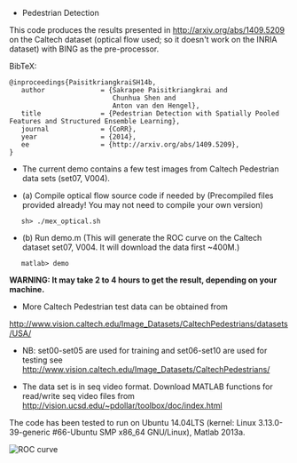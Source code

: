 - Pedestrian Detection

This code produces the results presented in
<http://arxiv.org/abs/1409.5209>
on the Caltech dataset (optical flow used; so it doesn't work on the INRIA dataset)
with BING as the pre-processor.


BibTeX:

```
@inproceedings{PaisitkriangkraiSH14b,
   author              = {Sakrapee Paisitkriangkrai and
                          Chunhua Shen and
                          Anton van den Hengel},
   title               = {Pedestrian Detection with Spatially Pooled Features and Structured Ensemble Learning},
   journal             = {CoRR},
   year                = {2014},
   ee                  = {http://arxiv.org/abs/1409.5209},
}
```


- The current demo contains a few test images from Caltech Pedestrian data sets
(set07, V004).

- (a) Compile optical flow source code if needed by (Precompiled files provided already! You may not need to compile your own version)

`	sh> ./mex_optical.sh`

- (b) Run demo.m (This will generate the ROC curve on the Caltech dataset set07, V004. It will download the data first ~400M.)

`	matlab> demo`

__WARNING: It may take 2 to 4 hours to get the result, depending on your machine.__


- More Caltech Pedestrian test data can be obtained from

<http://www.vision.caltech.edu/Image_Datasets/CaltechPedestrians/datasets/USA/>

- NB: set00-set05 are used for training and set06-set10 are used for testing
       see <http://www.vision.caltech.edu/Image_Datasets/CaltechPedestrians/>

- The data set is in seq video format. Download MATLAB functions for read/write
       seq video files from <http://vision.ucsd.edu/~pdollar/toolbox/doc/index.html>


The code has been tested to run on Ubuntu 14.04LTS (kernel: Linux 3.13.0-39-generic #66-Ubuntu SMP x86_64 GNU/Linux),
Matlab 2013a.


![ROC curve](https://github.com/chhshen/pedestrian-detection/blob/master/roc.png "ROC curve")

